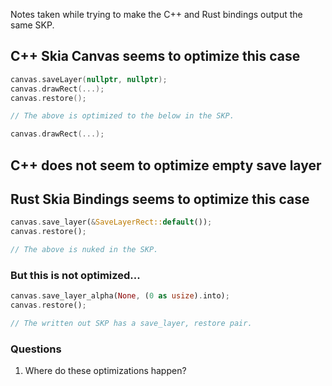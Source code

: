 Notes taken while trying to make the C++ and Rust bindings output the same SKP.

## C++ Skia Canvas seems to optimize this case 

```c++
canvas.saveLayer(nullptr, nullptr);
canvas.drawRect(...);
canvas.restore();

// The above is optimized to the below in the SKP. 

canvas.drawRect(...);
```

## C++ does not seem to optimize empty save layer

## Rust Skia Bindings seems to optimize this case 

```rust
canvas.save_layer(&SaveLayerRect::default());
canvas.restore();

// The above is nuked in the SKP.
```

### But this is not optimized...

```rust
canvas.save_layer_alpha(None, (0 as usize).into);
canvas.restore();

// The written out SKP has a save_layer, restore pair.
```

### Questions

1. Where do these optimizations happen?